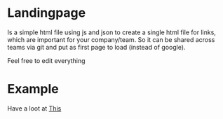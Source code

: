 # Landingpage

Is a simple html file using js and json to create a single html file for links, 
which are important for your company/team.
So it can be shared across teams via git and put as first page to load (instead of google).

Feel free to edit everything

# Example

Have a loot at [This](http://palovandalo.com/landingpage/)
